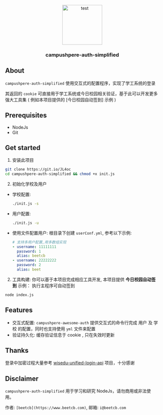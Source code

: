 <p align="center">
  <a href="https://github.com/beetcb/campushpere-auth-simplified">
    <img src="https://i.imgur.com/2WfMtXq.gif" alt="test" width="130">
  </a>

  <h3 align="center">campushpere-auth-simplified</h3>
</p>


## About

`campushpere-auth-simplified` 使用交互式的配置程序，实现了学工系统的登录

其返回的 `cookie` 可直接用于学工系统或今日校园相关验证，基于此可以开发更多强大工具集 ( 例如本项目提供的 [今日校园自动签到] 示例 )

## Prerequisites

- NodeJs
- Git

## Get started

1. 安装此项目

```sh
git clone https://git.io/JL4oc
cd campushpere-auth-simplified && chmod +x init.js
```

2. 初始化学校及用户

- 学校配置:

  ```sh
  ./init.js -s
  ```

- 用户配置:

  ```sh
  ./init.js -u

  ```

- 使用文件配置用户: 根目录下创建 `userConf.yml`, 参考以下示例:

  ```yml
  # 支持多用户配置,用多数组实现
  - username: 11111111
    password: 1
    alias: beetcb
  - username: 22222222
    password: 2
    alias: beet
  ```

2. 工具构建:
   你可以基于本项目完成相应工具开发, 本项目提供 **今日校园自动签到** 示例：
   执行主程序可自动签到

```sh
node index.js
```

## Features

- 交互式配置: `campushpere-awesome-auth` 提供交互式的命令行完成 用户 及 学校 的配置，同时也支持使用 `yml` 文件来配置
- 验证持久化: 缓存验证信息于 cookie , 只在失效时更新

## Thanks

登录中加密过程大量参考 [wisedu-unified-login-api](https://github.com/ZimoLoveShuang/wisedu-unified-login-api) 项目，十分感谢

## Disclaimer

`campushpere-auth-simplified` 用于学习和研究 NodeJs，请勿商用或非法使用。

作者: `[beetcb](https://www.beetcb.com)`, 邮箱: `i@beetcb.com`
